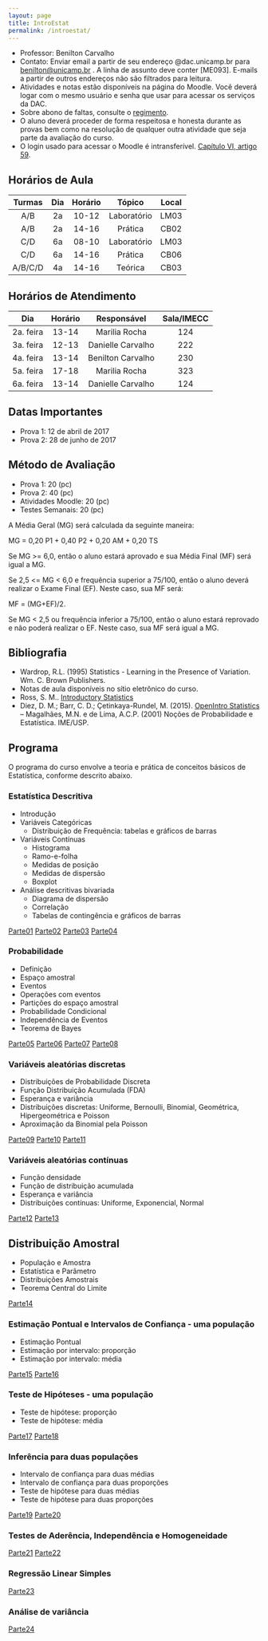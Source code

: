 ```yaml
---
layout: page
title: IntroEstat
permalink: /introestat/
---
```


- Professor: Benilton Carvalho
- Contato: Enviar email a partir de seu endereço @dac.unicamp.br para benilton@unicamp.br . A linha de assunto deve conter [ME093]. E-mails a partir de outros endereços não são filtrados para leitura.
- Atividades e notas estão disponíveis na página do Moodle. Você deverá logar com o mesmo usuário e senha que usar para acessar os serviços da DAC.
- Sobre abono de faltas, consulte o [regimento](http://www.dac.unicamp.br/portal/grad/regimento/capitulo_v/secao_x/).
- O aluno deverá proceder de forma respeitosa e honesta durante as provas bem como na resolução de qualquer outra atividade que seja parte da avaliação do curso.
- O login usado para acessar o Moodle é intransferível. [Capítulo VI, artigo 59](http://www.pg.unicamp.br/mostra_norma.php?id_norma=3256).


## Horários de Aula

| Turmas | Dia | Horário |    Tópico   | Local |
|:------:|:---:|:-------:|:-----------:|:-----:|
|  A/B   |  2a |  10-12  | Laboratório | LM03  |
|  A/B   |  2a |  14-16  |   Prática   | CB02  |
|  C/D   |  6a |  08-10  | Laboratório | LM03  |
|  C/D   |  6a |  14-16  |   Prática   | CB06  |
| A/B/C/D|  4a |  14-16  |   Teórica   | CB03  |


## Horários de Atendimento

|    Dia    | Horário |    Responsável    | Sala/IMECC |
|:---------:|:-------:|:-----------------:|:----------:|
| 2a. feira | 13-14   | Marilia Rocha     |     124    |
| 3a. feira | 12-13   | Danielle Carvalho |     222    |
| 4a. feira | 13-14   | Benilton Carvalho |     230    |
| 5a. feira | 17-18   | Marilia Rocha     |     323    |
| 6a. feira | 13-14   | Danielle Carvalho |     124    |


## Datas Importantes

- Prova 1: 12 de abril de 2017
- Prova 2: 28 de junho de 2017


## Método de Avaliação

- Prova 1: 20 (pc)
- Prova 2: 40 (pc)
- Atividades Moodle: 20 (pc)
- Testes Semanais: 20 (pc)

A Média Geral (MG) será calculada da seguinte maneira:

MG = 0,20 P1 + 0,40 P2 + 0,20 AM + 0,20 TS

Se MG >= 6,0, então o aluno estará aprovado e sua Média Final (MF) será igual a MG.

Se 2,5 <= MG < 6,0 e frequência superior a 75/100, então o aluno deverá realizar o Exame Final (EF). Neste caso, sua MF será:

MF = (MG+EF)/2.

Se MG < 2,5 ou frequência inferior a 75/100, então o aluno estará reprovado e não poderá realizar o EF. Neste caso, sua MF será igual a MG.


## Bibliografia

- Wardrop, R.L. (1995) Statistics - Learning in the Presence of Variation. Wm. C. Brown
Publishers.
- Notas de aula disponíveis no sítio eletrônico do curso.
- Ross, S. M.. [Introductory Statistics](http://www.sciencedirect.com/science/book/9780123743886)
- Diez, D. M.; Barr, C. D.; Çetinkaya-Rundel, M. (2015). [OpenIntro Statistics](https://drive.google.com/file/d/0B-DHaDEbiOGkY1FCdEJFNGV1Ym8/view)
– Magalhães, M.N. e de Lima, A.C.P. (2001) Noções de Probabilidade e Estatística. IME/USP.

## Programa

O programa do curso envolve a teoria e prática de conceitos básicos de Estatística, conforme descrito abaixo.

### Estatística Descritiva

* Introdução
* Variáveis Categóricas
  + Distribuição de Frequência: tabelas e gráficos de barras
* Variáveis Contínuas
  + Histograma
  + Ramo-e-folha
  + Medidas de posição
  + Medidas de dispersão
  + Boxplot
* Análise descritivas bivariada
  + Diagrama de dispersão
  + Correlação
  + Tabelas de contingência e gráficos de barras

[Parte01](introestatistica/parte01/parte01.html)
[Parte02](introestatistica/parte02/parte02.html)
[Parte03](introestatistica/parte03/parte03.html)
[Parte04](introestatistica/parte04/parte04.html)


### Probabilidade

* Definição
* Espaço amostral
* Eventos
* Operações com eventos
* Partições do espaço amostral
* Probabilidade Condicional
* Independência de Eventos
* Teorema de Bayes 

[Parte05](introestatistica/parte05/parte05.html)
[Parte06](introestatistica/parte06/parte06.html)
[Parte07](introestatistica/parte07/parte07.html)
[Parte08](introestatistica/parte08/parte08.html)



### Variáveis aleatórias discretas
* Distribuições de Probabilidade Discreta
* Função Distribuição Acumulada (FDA)
* Esperança e variância
* Distribuições discretas: Uniforme, Bernoulli, Binomial, Geométrica, Hipergeométrica e Poisson
* Aproximação da Binomial pela Poisson

[Parte09](introestatistica/parte09/parte09.html)
[Parte10](introestatistica/parte10/parte10.html)
[Parte11](introestatistica/parte11/parte11.html)


### Variáveis aleatórias contínuas
* Função densidade
* Função de distribuição acumulada
* Esperança e variância
* Distribuições contínuas: Uniforme, Exponencial, Normal

[Parte12](introestatistica/parte12/parte12.html)
[Parte13](introestatistica/parte13/parte13.html)

## Distribuição Amostral
* População e Amostra
* Estatística e Parâmetro
* Distribuições Amostrais
* Teorema Central do Limite

[Parte14](introestatistica/parte14/parte14.html)

### Estimação Pontual e Intervalos de Confiança - uma população
* Estimação Pontual
* Estimação por intervalo: proporção
* Estimação por intervalo: média

[Parte15](introestatistica/parte15/parte15.html)
[Parte16](introestatistica/parte16/parte16.html)

### Teste de Hipóteses - uma população
* Teste de hipótese: proporção
* Teste de hipótese: média

[Parte17](introestatistica/parte17/parte17.html)
[Parte18](introestatistica/parte18/parte18.html)

### Inferência para duas populações
* Intervalo de confiança para duas médias
* Intervalo de confiança para duas proporções
* Teste de hipótese para duas médias
* Teste de hipótese para duas proporções

[Parte19](introestatistica/parte19/parte19.html)
[Parte20](introestatistica/parte20/parte20.html)

### Testes de Aderência, Independência e Homogeneidade

[Parte21](introestatistica/parte21/parte21.html)
[Parte22](introestatistica/parte22/parte22.html)

### Regressão Linear Simples

[Parte23](introestatistica/parte23/parte23.html)

### Análise de variância

[Parte24](introestatistica/parte24/parte24.html)
